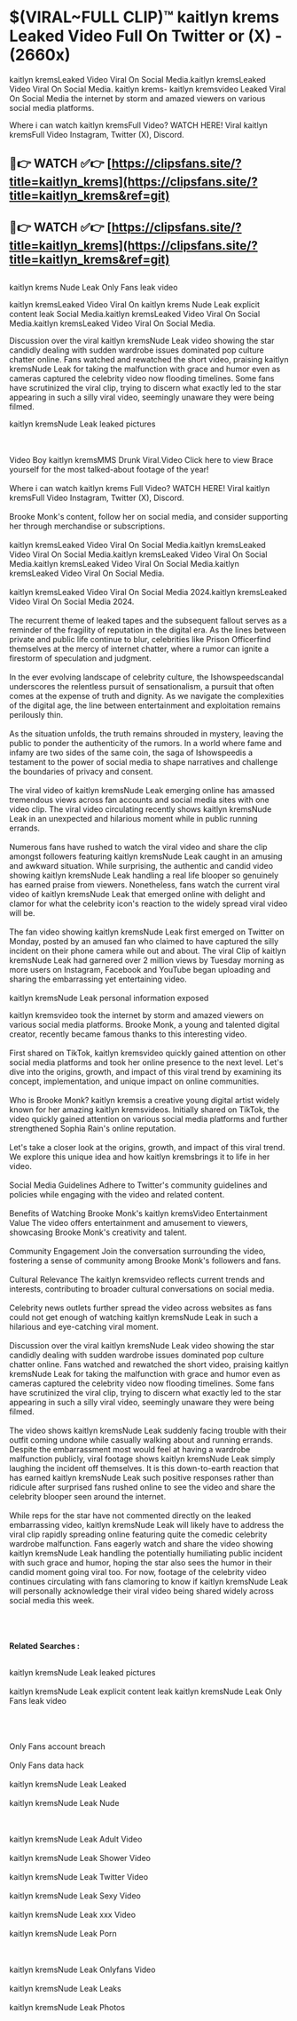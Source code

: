 #  $(VIRAL~FULL CLIP)™ kaitlyn krems Leaked Video Full On Twitter or (X)  - (2660x)

kaitlyn kremsLeaked Video Viral On Social Media.kaitlyn kremsLeaked Video Viral On Social Media.
kaitlyn krems- kaitlyn kremsvideo Leaked Viral On Social Media the internet by storm and amazed viewers on various social media platforms.

Where i can watch kaitlyn kremsFull Video? WATCH HERE! Viral kaitlyn kremsFull Video Instagram, Twitter (X), Discord.

## 🔴👉 WATCH ✅👉 [https://clipsfans.site/?title=kaitlyn_krems](https://clipsfans.site/?title=kaitlyn_krems&ref=git)


## 🔴👉 WATCH ✅👉 [https://clipsfans.site/?title=kaitlyn_krems](https://clipsfans.site/?title=kaitlyn_krems&ref=git)
##


kaitlyn krems Nude Leak Only Fans leak video 


kaitlyn kremsLeaked Video Viral On  kaitlyn krems Nude Leak explicit content leak Social Media.kaitlyn kremsLeaked Video Viral On Social Media.kaitlyn kremsLeaked Video Viral On Social Media.



Discussion over the viral kaitlyn kremsNude Leak video showing the star candidly dealing with sudden wardrobe issues dominated pop culture chatter online. Fans watched and rewatched the short video, praising kaitlyn kremsNude Leak for taking the malfunction with grace and humor even as cameras captured the celebrity video now flooding timelines. Some fans have scrutinized the viral clip, trying to discern what exactly led to the star appearing in such a silly viral video, seemingly unaware they were being filmed.


kaitlyn kremsNude Leak leaked pictures


  <br>

  <br>
Video Boy kaitlyn kremsMMS Drunk Viral.Video Click here to view Brace yourself for the most talked-about footage of the year!
<br><br>
Where i can watch kaitlyn krems Full Video? WATCH HERE! Viral kaitlyn kremsFull Video Instagram, Twitter (X), Discord.
<br><br>
Brooke Monk's content, follow her on social media, and consider supporting her through merchandise or subscriptions.
<br><br>
kaitlyn kremsLeaked Video Viral On Social Media.kaitlyn kremsLeaked Video Viral On Social Media.kaitlyn kremsLeaked Video Viral On Social Media.kaitlyn kremsLeaked Video Viral On Social Media.kaitlyn kremsLeaked Video Viral On Social Media.
<br><br>
kaitlyn kremsLeaked Video Viral On Social Media 2024.kaitlyn kremsLeaked Video Viral On Social Media 2024.
<br><br>
The recurrent theme of leaked tapes and the subsequent fallout serves as a reminder of the fragility of reputation in the digital era. As the lines between private and public life continue to blur, celebrities like Prison Officerfind themselves at the mercy of internet chatter, where a rumor can ignite a firestorm of speculation and judgment.
<br><br>
In the ever evolving landscape of celebrity culture, the Ishowspeedscandal underscores the relentless pursuit of sensationalism, a pursuit that often comes at the expense of truth and dignity. As we navigate the complexities of the digital age, the line between entertainment and exploitation remains perilously thin.
<br><br>
As the situation unfolds, the truth remains shrouded in mystery, leaving the public to ponder the authenticity of the rumors. In a world where fame and infamy are two sides of the same coin, the saga of Ishowspeedis a testament to the power of social media to shape narratives and challenge the boundaries of privacy and consent.
<br><br>
The viral video of kaitlyn kremsNude Leak emerging online has amassed tremendous views across fan accounts and social media sites with one video clip. The viral video circulating recently shows kaitlyn kremsNude Leak in an unexpected and hilarious moment while in public running errands.
<br><br>
Numerous fans have rushed to watch the viral video and share the clip amongst followers featuring kaitlyn kremsNude Leak caught in an amusing and awkward situation. While surprising, the authentic and candid video showing kaitlyn kremsNude Leak handling a real life blooper so genuinely has earned praise from viewers. Nonetheless, fans watch the current viral video of kaitlyn kremsNude Leak that emerged online with delight and clamor for what the celebrity icon's reaction to the widely spread viral video will be.
<br><br>
The fan video showing kaitlyn kremsNude Leak first emerged on Twitter on Monday, posted by an amused fan who claimed to have captured the silly incident on their phone camera while out and about. The viral Clip of kaitlyn kremsNude Leak had garnered over 2 million views by Tuesday morning as more users on Instagram, Facebook and YouTube began uploading and sharing the embarrassing yet entertaining video.
<br><br>
kaitlyn kremsNude Leak personal information exposed

kaitlyn kremsvideo took the internet by storm and amazed viewers on various social media platforms. Brooke Monk, a young and talented digital creator, recently became famous thanks to this interesting video.
<br><br>
First shared on TikTok, kaitlyn kremsvideo quickly gained attention on other social media platforms and took her online presence to the next level. Let's dive into the origins, growth, and impact of this viral trend by examining its concept, implementation, and unique impact on online communities.
<br><br>
Who is Brooke Monk? kaitlyn kremsis a creative young digital artist widely known for her amazing kaitlyn kremsvideos. Initially shared on TikTok, the video quickly gained attention on various social media platforms and further strengthened Sophia Rain's online reputation.
<br><br>
Let's take a closer look at the origins, growth, and impact of this viral trend. We explore this unique idea and how kaitlyn kremsbrings it to life in her video.
<br><br>
Social Media Guidelines Adhere to Twitter's community guidelines and policies while engaging with the video and related content.
<br><br>
Benefits of Watching Brooke Monk's kaitlyn kremsVideo Entertainment Value The video offers entertainment and amusement to viewers, showcasing Brooke Monk's creativity and talent.
<br><br>
Community Engagement Join the conversation surrounding the video, fostering a sense of community among Brooke Monk's followers and fans.
<br><br>
Cultural Relevance The kaitlyn kremsvideo reflects current trends and interests, contributing to broader cultural conversations on social media.
<br><br>
Celebrity news outlets further spread the video across websites as fans could not get enough of watching kaitlyn kremsNude Leak in such a hilarious and eye-catching viral moment.
<br><br>
Discussion over the viral kaitlyn kremsNude Leak video showing the star candidly dealing with sudden wardrobe issues dominated pop culture chatter online. Fans watched and rewatched the short video, praising kaitlyn kremsNude Leak for taking the malfunction with grace and humor even as cameras captured the celebrity video now flooding timelines. Some fans have scrutinized the viral clip, trying to discern what exactly led to the star appearing in such a silly viral video, seemingly unaware they were being filmed.
<br><br>
The video shows kaitlyn kremsNude Leak suddenly facing trouble with their outfit coming undone while casually walking about and running errands. Despite the embarrassment most would feel at having a wardrobe malfunction publicly, viral footage shows kaitlyn kremsNude Leak simply laughing the incident off themselves. It is this down-to-earth reaction that has earned kaitlyn kremsNude Leak such positive responses rather than ridicule after surprised fans rushed online to see the video and share the celebrity blooper seen around the internet.
<br><br>
While reps for the star have not commented directly on the leaked embarrassing video, kaitlyn kremsNude Leak will likely have to address the viral clip rapidly spreading online featuring quite the comedic celebrity wardrobe malfunction. Fans eagerly watch and share the video showing kaitlyn kremsNude Leak handling the potentially humiliating public incident with such grace and humor, hoping the star also sees the humor in their candid moment going viral too. For now, footage of the celebrity video continues circulating with fans clamoring to know if kaitlyn kremsNude Leak will personally acknowledge their viral video being shared widely across social media this week.
<br><br>

<br><br>
<strong>Related Searches :</strong>
<br><br>

kaitlyn kremsNude Leak leaked pictures
<br><br>
kaitlyn kremsNude Leak explicit content leak
kaitlyn kremsNude Leak Only Fans leak video
<br><br>

<br><br>
Only Fans account breach
<br><br>
Only Fans data hack
<br><br>
kaitlyn kremsNude Leak Leaked
<br><br>
kaitlyn kremsNude Leak Nude

<br><br>
kaitlyn kremsNude Leak Adult Video
<br><br>
kaitlyn kremsNude Leak Shower Video
<br><br>
kaitlyn kremsNude Leak Twitter Video
<br><br>
kaitlyn kremsNude Leak Sexy Video
<br><br>
kaitlyn kremsNude Leak xxx Video
<br><br>
kaitlyn kremsNude Leak Porn

<br><br>
kaitlyn kremsNude Leak Onlyfans Video
<br><br>
kaitlyn kremsNude Leak Leaks
<br><br>
kaitlyn kremsNude Leak Photos